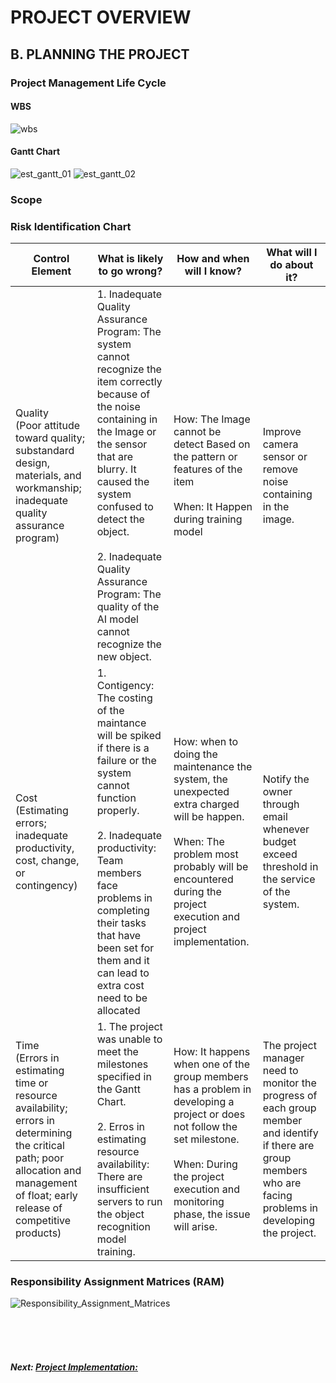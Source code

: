 # PROJECT OVERVIEW

## B. PLANNING THE PROJECT

### Project Management Life Cycle
#### WBS
![wbs](Assets/wbs.png)

#### Gantt Chart

![est_gantt_01](Assets/est_gantt_01.png)
![est_gantt_02](Assets/est_gantt_02.png)

### Scope

### Risk Identification Chart


| Control Element | What is likely to go wrong? | How and when will I know? | What will I do about it? |
|-----|----|-------|-----|
|Quality <br> (Poor attitude toward quality; substandard design, materials, and workmanship; inadequate quality assurance program)|1. Inadequate Quality Assurance Program: The system cannot recognize the item correctly because of the noise containing in the Image or the sensor that are blurry. It caused the system confused to detect the object. <br><br> 2. Inadequate Quality Assurance Program: The quality of the AI model cannot recognize the new object.|How: The Image cannot be detect Based on the pattern or features of the item <br> <br> When: It Happen during training model|Improve camera sensor or remove noise containing in the image.|
|Cost <br> (Estimating errors; inadequate productivity, cost, change, or contingency)|1. Contigency: The costing of the maintance will be spiked if there is a failure or the system cannot function properly. <br><br> 2. Inadequate productivity: Team members face problems in completing their tasks that have been set for them and  it can lead to extra cost need to be allocated |How: when to doing the maintenance the system, the unexpected extra charged will be happen.<br><br>When: The problem most probably will be encountered during the project execution and project implementation.|Notify the owner through email whenever budget exceed threshold in the service of the system.
|Time <br> (Errors in estimating time or resource availability; errors in determining the critical path; poor allocation and management of float; early release of competitive products) | 1. The project was unable to meet the milestones specified in the Gantt Chart. <br><br> 2. Erros in estimating resource availability: There are insufficient servers to run the object recognition model training. |How: It happens when one of the group members has a problem in developing a project or does not follow the set milestone. <br><br> When: During the project execution and monitoring phase, the issue will arise.| The project manager need to monitor the progress of each group member and identify if there are group members who are facing problems in developing the project.|


### Responsibility Assignment Matrices (RAM)
![Responsibility_Assignment_Matrices](https://user-images.githubusercontent.com/121591281/211421691-67c87b88-29a7-4191-a2b7-6b1c3fecb6ae.png)



<br><br><br>
##### Next: [Project Implementation: ](Project_Documentation/C-Project_Implementation.md)
